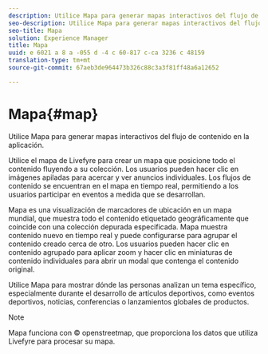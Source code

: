 ```yaml
---
description: Utilice Mapa para generar mapas interactivos del flujo de contenido en la aplicación.
seo-description: Utilice Mapa para generar mapas interactivos del flujo de contenido en la aplicación.
seo-title: Mapa
solution: Experience Manager
title: Mapa
uuid: e 6021 a 8 a -055 d -4 c 60-817 c-ca 3236 c 48159
translation-type: tm+mt
source-git-commit: 67aeb3de964473b326c88c3a3f81ff48a6a12652

---
```



# Mapa{#map}

Utilice Mapa para generar mapas interactivos del flujo de contenido en la aplicación.

Utilice el mapa de Livefyre para crear un mapa que posicione todo el contenido fluyendo a su colección. Los usuarios pueden hacer clic en imágenes apiladas para acercar y ver anuncios individuales. Los flujos de contenido se encuentran en el mapa en tiempo real, permitiendo a los usuarios participar en eventos a medida que se desarrollan.

Mapa es una visualización de marcadores de ubicación en un mapa mundial, que muestra todo el contenido etiquetado geográficamente que coincide con una colección depurada especificada. Mapa muestra contenido nuevo en tiempo real y puede configurarse para agrupar el contenido creado cerca de otro. Los usuarios pueden hacer clic en contenido agrupado para aplicar zoom y hacer clic en miniaturas de contenido individuales para abrir un modal que contenga el contenido original.

Utilice Mapa para mostrar dónde las personas analizan un tema específico, especialmente durante el desarrollo de artículos deportivos, como eventos deportivos, noticias, conferencias o lanzamientos globales de productos.

>[!NOTE]
>
>Mapa funciona con © openstreetmap, que proporciona los datos que utiliza Livefyre para procesar su mapa.

